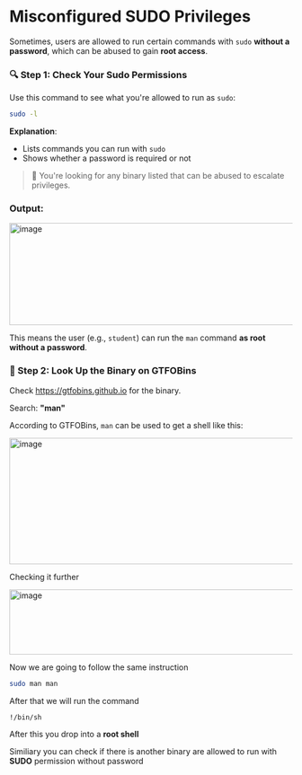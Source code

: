 # Misconfigured SUDO Privileges

Sometimes, users are allowed to run certain commands with `sudo` **without a password**, which can be abused to gain **root access**.

### 🔍 Step 1: Check Your Sudo Permissions

Use this command to see what you're allowed to run as `sudo`:

```bash
sudo -l
```

**Explanation**:

- Lists commands you can run with `sudo`
- Shows whether a password is required or not

> 🎯 You're looking for any binary listed that can be abused to escalate privileges.
> 

### Output:
<img width="897" height="182" alt="image" src="https://github.com/user-attachments/assets/f6040471-21cf-471b-9115-69ef159fafa6" />

 
This means the user (e.g., `student`) can run the `man` command **as root without a password**.

### 🧰 Step 2: Look Up the Binary on GTFOBins

Check https://gtfobins.github.io for the binary.

Search: **"man"**

According to GTFOBins, `man` can be used to get a shell like this:

 <img width="886" height="225" alt="image" src="https://github.com/user-attachments/assets/6d9949d7-dd79-4a22-99a1-9a7bcb73d9f1" />

Checking it further

<img width="863" height="116" alt="image" src="https://github.com/user-attachments/assets/5e9fee87-1000-48e2-8cb3-105c1af5f41c" />

Now we are going to follow the same instruction 

```bash
sudo man man
```

After that we will run the command 

```bash
!/bin/sh
```

After this you drop into a **root shell**

Similiary you can check if there is another binary are allowed to run with **SUDO** permission without password

